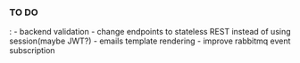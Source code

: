 <h3>TO DO</h3>:
- backend validation
- change endpoints to stateless REST instead of using session(maybe JWT?)
- emails template rendering
- improve rabbitmq event subscription
